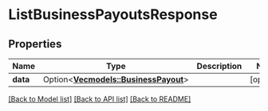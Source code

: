 # ListBusinessPayoutsResponse

## Properties

Name | Type | Description | Notes
------------ | ------------- | ------------- | -------------
**data** | Option<[**Vec<models::BusinessPayout>**](BusinessPayout.md)> |  | [optional]

[[Back to Model list]](../README.md#documentation-for-models) [[Back to API list]](../README.md#documentation-for-api-endpoints) [[Back to README]](../README.md)


